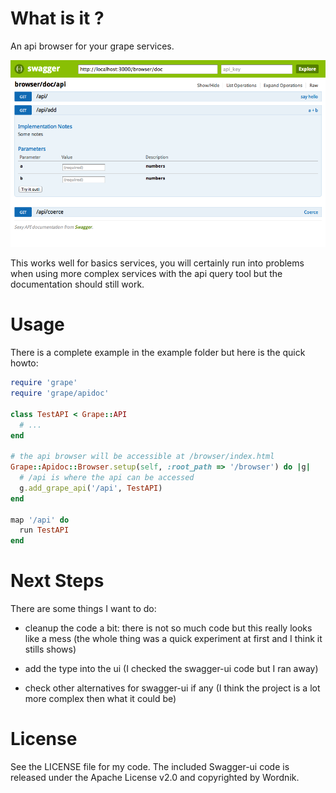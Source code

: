 # What is it ?

An api browser for your grape services.

![Screenshot](doc/screen.png)

This works well for basics services, you will certainly run into problems when using
more complex services with the api query tool but the documentation should still work.

# Usage

There is a complete example in the example folder but here is the quick howto:

```ruby
require 'grape'
require 'grape/apidoc'

class TestAPI < Grape::API
  # ...
end

# the api browser will be accessible at /browser/index.html
Grape::Apidoc::Browser.setup(self, :root_path => '/browser') do |g|
  # /api is where the api can be accessed
  g.add_grape_api('/api', TestAPI)
end

map '/api' do
  run TestAPI
end
```

# Next Steps

There are some things I want to do:

- cleanup the code a bit: there is not so much code but this really looks like a mess
  (the whole thing was a quick experiment at first and I think it stills shows)

- add the type into the ui (I checked the swagger-ui code but I ran away)
- check other alternatives for swagger-ui if any (I think the project is a lot more complex then what it could be)


# License

See the LICENSE file for my code.
The included Swagger-ui code is released under the Apache License v2.0 and copyrighted by Wordnik.

